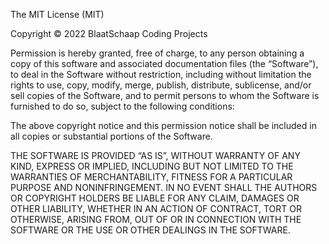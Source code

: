 The MIT License (MIT)

Copyright © 2022 BlaatSchaap Coding Projects

Permission is hereby granted, free of charge, to any person obtaining a copy 
of this software and associated documentation files (the “Software”), to deal
in the Software without restriction, including without limitation the rights 
to use, copy, modify, merge, publish, distribute, sublicense, and/or sell 
copies of the Software, and to permit persons to whom the Software is 
furnished to do so, subject to the following conditions:

The above copyright notice and this permission notice shall be included in all 
copies or substantial portions of the Software.

THE SOFTWARE IS PROVIDED “AS IS”, WITHOUT WARRANTY OF ANY KIND, 
EXPRESS OR IMPLIED, INCLUDING BUT NOT LIMITED TO THE WARRANTIES OF 
MERCHANTABILITY, FITNESS FOR A PARTICULAR PURPOSE AND NONINFRINGEMENT. IN NO 
EVENT SHALL THE AUTHORS OR COPYRIGHT HOLDERS BE LIABLE FOR ANY CLAIM, DAMAGES 
OR OTHER LIABILITY, WHETHER IN AN ACTION OF CONTRACT, TORT OR OTHERWISE, 
ARISING FROM, OUT OF OR IN CONNECTION WITH THE SOFTWARE OR THE USE OR OTHER 
DEALINGS IN THE SOFTWARE.

